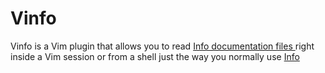 Vinfo
=====

Vinfo is a Vim plugin that allows you to read
[ Info documentation files ]( http://www.gnu.org/software/texinfo/ ) right inside a
Vim session or from a shell just the way you normally use
[ Info ]( http://www.gnu.org/software/texinfo/manual/info/info.html#Top )
